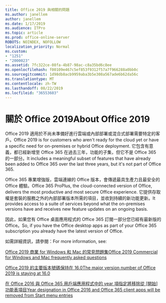 ```yaml
---
title: Office 2019 與相關的問題
ms.author: janellem
author: janellem
ms.date: 1/17/2019
ms.audience: ITPro
ms.topic: article
ms.prod: office-online-server
ROBOTS: NOINDEX, NOFOLLOW
localization_priority: Normal
ms.custom:
- "1251"
- "2000023"
ms.assetid: 7fc322ce-08fa-4b87-98ac-c8a35bd6c8ee
ms.openlocfilehash: f00109e467c5ef853f9312f57a7f966288a0bb0c
ms.sourcegitcommit: 1d98db8acb9959aba3b5e308a567ade6b62da56c
ms.translationtype: MT
ms.contentlocale: zh-TW
ms.lasthandoff: 08/22/2019
ms.locfileid: "36553603"
---
```

# <a name="about-office-2019"></a><span data-ttu-id="2afae-102">關於 Office 2019</span><span class="sxs-lookup"><span data-stu-id="2afae-102">About Office 2019</span></span>

<span data-ttu-id="2afae-103">Office 2019 適用於不尚未準備好進行雲端或內部部署或混合式部署需要特定的客戶。</span><span class="sxs-lookup"><span data-stu-id="2afae-103">Office 2019 is for customers who aren't ready for the cloud yet or have a specific need for on-premises or hybrid Office deployment.</span></span> <span data-ttu-id="2afae-104">它包含有意義，都已經新增至 Office 365 在過去三年，功能的子集，但它不是 Office 365 的一部分。</span><span class="sxs-lookup"><span data-stu-id="2afae-104">It includes a meaningful subset of features that have already been added to Office 365 over the last three years, but it's not part of Office 365.</span></span>
  
<span data-ttu-id="2afae-105">Office 365 專業增強版，雲端連線的 Office 版本，會傳遞最具生產力且最安全的 Office 體驗。</span><span class="sxs-lookup"><span data-stu-id="2afae-105">Office 365 ProPlus, the cloud-connected version of Office, delivers the most productive and most secure Office experience.</span></span> <span data-ttu-id="2afae-106">它提供存取權是套裝的服務之外的內部部署版本所需的項目，並收到持續的新功能更新。</span><span class="sxs-lookup"><span data-stu-id="2afae-106">It provides access to a suite of services beyond what the on-premises versions have and receives new feature updates on an ongoing basis.</span></span>
  
<span data-ttu-id="2afae-107">因此，如果您有 Office 桌面應用程式的 Office 365 訂閱一部分您已經有最新版的 Office。</span><span class="sxs-lookup"><span data-stu-id="2afae-107">So, if you have the Office desktop apps as part of your Office 365 subscription you already have the latest version of Office.</span></span>
  
<span data-ttu-id="2afae-108">如需詳細資訊，請參閱：</span><span class="sxs-lookup"><span data-stu-id="2afae-108">For more information, see:</span></span>
  
[<span data-ttu-id="2afae-109">Office 2019 商業 for Windows 和 Mac 的常見問題集</span><span class="sxs-lookup"><span data-stu-id="2afae-109">Office 2019 Commercial for Windows and Mac frequently asked questions</span></span>](https://support.microsoft.com/help/4133312)
  
[<span data-ttu-id="2afae-110">Office 2019 的主要版本號碼保持在 16.0</span><span class="sxs-lookup"><span data-stu-id="2afae-110">The major version number of Office 2019 is staying at 16.0</span></span>](https://docs.microsoft.com/deployoffice/office2019/overview)
  
<span data-ttu-id="2afae-111">[在 Office 2016 與 Office 365 用戶端應用程式中的 year 項指定將移除從 [開始] 功能表項目](https://support.office.com/article/8fe5e052-76d2-49de-af30-2e84ed3da907?wt.mc_id=Alchemy_ClientDIA)</span><span class="sxs-lookup"><span data-stu-id="2afae-111">[Year designation in Office 2016 and Office 365 client apps will be removed from Start menu entries](https://support.office.com/article/8fe5e052-76d2-49de-af30-2e84ed3da907?wt.mc_id=Alchemy_ClientDIA)</span></span>
  